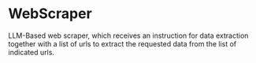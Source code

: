 # WebScraper
LLM-Based web scraper, which receives an instruction for data extraction together with a list of urls to extract the requested data from the list of indicated urls.
